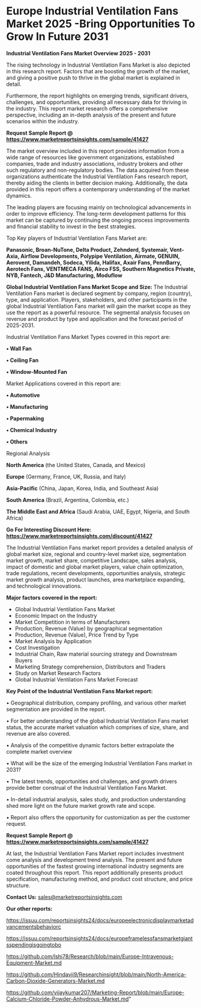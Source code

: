 # Europe Industrial Ventilation Fans Market 2025 -Bring Opportunities To Grow In Future 2031

<Strong> Industrial Ventilation Fans Market Overview 2025 - 2031</strong>

The rising technology in Industrial Ventilation Fans Market is also depicted in this research report. Factors that are boosting the growth of the market, and giving a positive push to thrive in the global market is explained in detail.

Furthermore, the report highlights on emerging trends, significant drivers, challenges, and opportunities, providing all necessary data for thriving in the industry. This report market research offers a comprehensive perspective, including an in-depth analysis of the present and future scenarios within the industry.

<strong>Request Sample Report @ <a href=https://www.marketreportsinsights.com/sample/41427>https://www.marketreportsinsights.com/sample/41427</a></strong>

The market overview included in this report provides information from a wide range of resources like government organizations, established companies, trade and industry associations, industry brokers and other such regulatory and non-regulatory bodies. The data acquired from these organizations authenticate the Industrial Ventilation Fans research report, thereby aiding the clients in better decision making. Additionally, the data provided in this report offers a contemporary understanding of the market dynamics.

The leading players are focusing mainly on technological advancements in order to improve efficiency. The long-term development patterns for this market can be captured by continuing the ongoing process improvements and financial stability to invest in the best strategies.

Top Key players of Industrial Ventilation Fans Market are:

<strong>Panasonic, Broan-NuTone, Delta Product, Zehnderd, Systemair, Vent-Axia, Airflow Developments, Polypipe Ventilation, Airmate, GENUIN, Aerovent, Damandeh, Sodeca, Yilida, Halifax, Axair Fans, PennBarry, Aerotech Fans, VENTMECA FANS, Airco FSS, Southern Magnetics Private, NYB, Fantech, J&D Manufacturing, Moduflow</strong>

<strong><b>Global Industrial Ventilation Fans Market Scope and Size:</b></strong>
The Industrial Ventilation Fans market is declared segment by company, region (country), type, and application. Players, stakeholders, and other participants in the global Industrial Ventilation Fans market will gain the market scope as they use the report as a powerful resource. The segmental analysis focuses on revenue and product by type and application and the forecast period of 2025-2031.

Industrial Ventilation Fans Market Types covered in this report are:

<strong>•  Wall Fan

•  Ceiling Fan

•  Window-Mounted Fan</strong>

Market Applications covered in this report are:

<strong>•  Automotive

•  Manufacturing

•  Papermaking

•  Chemical Industry

•  Others</strong> 

Regional Analysis

<strong>North America</strong> (the United States, Canada, and Mexico)

<strong>Europe</strong> (Germany, France, UK, Russia, and Italy)

<strong>Asia-Pacific</strong> (China, Japan, Korea, India, and Southeast Asia)

<strong>South America</strong> (Brazil, Argentina, Colombia, etc.)

<strong>The Middle East and Africa</strong> (Saudi Arabia, UAE, Egypt, Nigeria, and South Africa)

<strong>Go For Interesting Discount Here: <a href=https://www.marketreportsinsights.com/discount/41427>https://www.marketreportsinsights.com/discount/41427</a></strong>

The Industrial Ventilation Fans market report provides a detailed analysis of global market size, regional and country-level market size, segmentation market growth, market share, competitive Landscape, sales analysis, impact of domestic and global market players, value chain optimization, trade regulations, recent developments, opportunities analysis, strategic market growth analysis, product launches, area marketplace expanding, and technological innovations.

<strong><b>Major factors covered in the report:</b></strong>
<ul>
  <li>Global Industrial Ventilation Fans Market </li>
  <li>Economic Impact on the Industry</li>
  <li>Market Competition in terms of Manufacturers</li>
  <li>Production, Revenue (Value) by geographical segmentation</li>
  <li>Production, Revenue (Value), Price Trend by Type</li>
  <li>Market Analysis by Application</li>
  <li>Cost Investigation</li>
  <li>Industrial Chain, Raw material sourcing strategy and Downstream Buyers</li>
  <li>Marketing Strategy comprehension, Distributors and Traders</li>
  <li>Study on Market Research Factors</li>
  <li>Global Industrial Ventilation Fans Market Forecast</li>
</ul>

<strong><b>Key Point of the Industrial Ventilation Fans Market report:</b></strong>

• Geographical distribution, company profiling, and various other market segmentation are provided in the report.

• For better understanding of the global Industrial Ventilation Fans market status, the accurate market valuation which comprises of size, share, and revenue are also covered.

• Analysis of the competitive dynamic factors better extrapolate the complete market overview

• What will be the size of the emerging Industrial Ventilation Fans market in 2031?

• The latest trends, opportunities and challenges, and growth drivers provide better construal of the Industrial Ventilation Fans Market.

• In-detail industrial analysis, sales study, and production understanding shed more light on the future market growth rate and scope.

• Report also offers the opportunity for customization as per the customer request.

<strong>Request Sample Report @ <a href=https://www.marketreportsinsights.com/sample/41427>https://www.marketreportsinsights.com/sample/41427</a></strong>

At last, the Industrial Ventilation Fans Market report includes investment come analysis and development trend analysis. The present and future opportunities of the fastest growing international industry segments are coated throughout this report. This report additionally presents product specification, manufacturing method, and product cost structure, and price structure.

<strong>Contact Us:</strong>
sales@marketreportsinsights.com

<strong>Our other reports:</strong>

<a href=https://issuu.com/reportsinsights24/docs/europeelectronicdisplaymarketadvancementsbehaviorc>https://issuu.com/reportsinsights24/docs/europeelectronicdisplaymarketadvancementsbehaviorc</a>

<a href=https://issuu.com/reportsinsights24/docs/europeframelessfansmarketgiantsspendingisgoingtobo>https://issuu.com/reportsinsights24/docs/europeframelessfansmarketgiantsspendingisgoingtobo</a>

<a href=https://github.com/Ishi78/Research/blob/main/Europe-Intravenous-Equipment-Market.md>https://github.com/Ishi78/Research/blob/main/Europe-Intravenous-Equipment-Market.md</a>

<a href=https://github.com/Hindavii9/Researchinsight/blob/main/North-America-Carbon-Dioxide-Generators-Market.md>https://github.com/Hindavii9/Researchinsight/blob/main/North-America-Carbon-Dioxide-Generators-Market.md</a>

<a href=https://github.com/vijaykumar207/Marketing-Report/blob/main/Europe-Calcium-Chloride-Powder-Anhydrous-Market.md>https://github.com/vijaykumar207/Marketing-Report/blob/main/Europe-Calcium-Chloride-Powder-Anhydrous-Market.md</a>"
